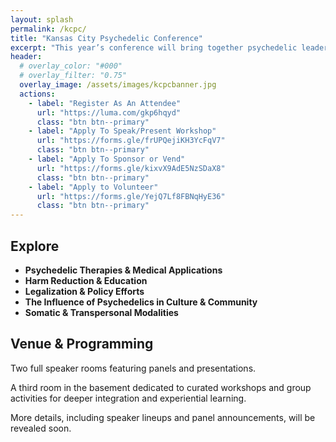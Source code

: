 ```yaml
---
layout: splash 
permalink: /kcpc/
title: "Kansas City Psychedelic Conference"
excerpt: "​This year’s conference will bring together psychedelic leaders, practitioners, and advocates from across the nation as well as voices from the Kansas City community."
header:
  # overlay_color: "#000"
  # overlay_filter: "0.75"
  overlay_image: /assets/images/kcpcbanner.jpg
  actions:
    - label: "Register As An Attendee"
      url: "https://luma.com/gkp6hqyd"
      class: "btn btn--primary"
    - label: "Apply To Speak/Present Workshop"
      url: "https://forms.gle/frUPQejiKH3YcFqV7"
      class: "btn btn--primary"
    - label: "Apply To Sponsor or Vend"
      url: "https://forms.gle/kixvX9AdE5NzSDaX8"
      class: "btn btn--primary"
    - label: "Apply to Volunteer"
      url: "https://forms.gle/YejQ7Lf8FBNqHyE36"
      class: "btn btn--primary"
---
```

## Explore

- **Psychedelic Therapies & Medical Applications**
- **Harm Reduction & Education**
- **Legalization & Policy Efforts**
- **The Influence of Psychedelics in Culture & Community**
- **​Somatic & Transpersonal Modalities**

## Venue & Programming

​Two full speaker rooms featuring panels and presentations.

​A third room in the basement dedicated to curated workshops and group activities for deeper integration and experiential learning.

​More details, including speaker lineups and panel announcements, will be revealed soon.